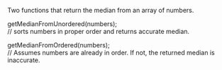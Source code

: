 Two functions that return the median from an array of numbers.

getMedianFromUnordered(numbers);   
   // sorts numbers in proper order and returns accurate median.

getMedianFromOrdered(numbers);   
   // Assumes numbers are already in order.  If not, the returned median is inaccurate.


